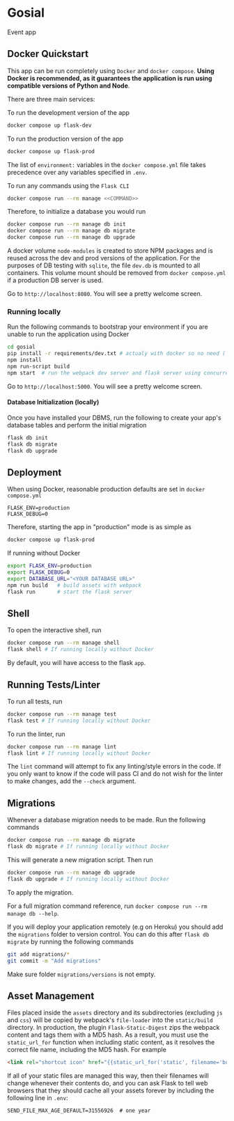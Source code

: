 # Gosial

Event app

## Docker Quickstart

This app can be run completely using `Docker` and `docker compose`. **Using Docker is recommended, as it guarantees the application is run using compatible versions of Python and Node**.

There are three main services:

To run the development version of the app

```bash
docker compose up flask-dev
```

To run the production version of the app

```bash
docker compose up flask-prod
```

The list of `environment:` variables in the `docker compose.yml` file takes precedence over any variables specified in `.env`.

To run any commands using the `Flask CLI`

```bash
docker compose run --rm manage <<COMMAND>>
```

Therefore, to initialize a database you would run

```bash
docker compose run --rm manage db init
docker compose run --rm manage db migrate
docker compose run --rm manage db upgrade
```

A docker volume `node-modules` is created to store NPM packages and is reused across the dev and prod versions of the application. For the purposes of DB testing with `sqlite`, the file `dev.db` is mounted to all containers. This volume mount should be removed from `docker compose.yml` if a production DB server is used.

Go to `http://localhost:8080`. You will see a pretty welcome screen.

### Running locally

Run the following commands to bootstrap your environment if you are unable to run the application using Docker

```bash
cd gosial
pip install -r requirements/dev.txt # actualy with docker so no need ( juste docker comp up)
npm install
npm run-script build
npm start  # run the webpack dev server and flask server using concurrently
```

Go to `http://localhost:5000`. You will see a pretty welcome screen.

#### Database Initialization (locally)

Once you have installed your DBMS, run the following to create your app's
database tables and perform the initial migration

```bash
flask db init
flask db migrate
flask db upgrade
```

## Deployment

When using Docker, reasonable production defaults are set in `docker compose.yml`

```text
FLASK_ENV=production
FLASK_DEBUG=0
```

Therefore, starting the app in "production" mode is as simple as

```bash
docker compose up flask-prod
```

If running without Docker

```bash
export FLASK_ENV=production
export FLASK_DEBUG=0
export DATABASE_URL="<YOUR DATABASE URL>"
npm run build   # build assets with webpack
flask run       # start the flask server
```

## Shell

To open the interactive shell, run

```bash
docker compose run --rm manage shell
flask shell # If running locally without Docker
```

By default, you will have access to the flask `app`.

## Running Tests/Linter

To run all tests, run

```bash
docker compose run --rm manage test
flask test # If running locally without Docker
```

To run the linter, run

```bash
docker compose run --rm manage lint
flask lint # If running locally without Docker
```

The `lint` command will attempt to fix any linting/style errors in the code. If you only want to know if the code will pass CI and do not wish for the linter to make changes, add the `--check` argument.

## Migrations

Whenever a database migration needs to be made. Run the following commands

```bash
docker compose run --rm manage db migrate
flask db migrate # If running locally without Docker
```

This will generate a new migration script. Then run

```bash
docker compose run --rm manage db upgrade
flask db upgrade # If running locally without Docker
```

To apply the migration.

For a full migration command reference, run `docker compose run --rm manage db --help`.

If you will deploy your application remotely (e.g on Heroku) you should add the `migrations` folder to version control.
You can do this after `flask db migrate` by running the following commands

```bash
git add migrations/*
git commit -m "Add migrations"
```

Make sure folder `migrations/versions` is not empty.

## Asset Management

Files placed inside the `assets` directory and its subdirectories
(excluding `js` and `css`) will be copied by webpack's
`file-loader` into the `static/build` directory. In production, the plugin
`Flask-Static-Digest` zips the webpack content and tags them with a MD5 hash.
As a result, you must use the `static_url_for` function when including static content,
as it resolves the correct file name, including the MD5 hash.
For example

```html
<link rel="shortcut icon" href="{{static_url_for('static', filename='build/favicon.ico') }}">
```

If all of your static files are managed this way, then their filenames will change whenever their
contents do, and you can ask Flask to tell web browsers that they
should cache all your assets forever by including the following line
in ``.env``:

```text
SEND_FILE_MAX_AGE_DEFAULT=31556926  # one year
```
